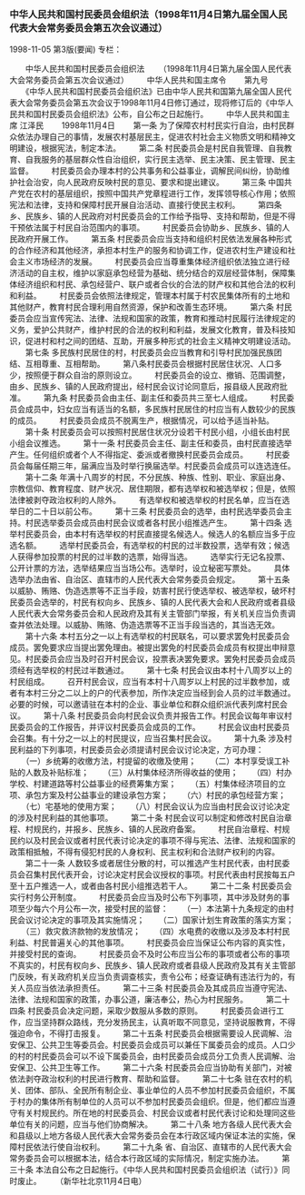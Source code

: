 ### 中华人民共和国村民委员会组织法（1998年11月4日第九届全国人民代表大会常务委员会第五次会议通过）

1998-11-05
第3版(要闻)
专栏：

　　中华人民共和国村民委员会组织法
　　（1998年11月4日第九届全国人民代表大会常务委员会第五次会议通过）
　　中华人民共和国主席令
　　第九号
　　《中华人民共和国村民委员会组织法》已由中华人民共和国第九届全国人民代表大会常务委员会第五次会议于1998年11月4日修订通过，现将修订后的《中华人民共和国村民委员会组织法》公布，自公布之日起施行。
　　中华人民共和国主席  江泽民
　　1998年11月4日
　　第一条  为了保障农村村民实行自治，由村民群众依法办理自己的事情，发展农村基层民主，促进农村社会主义物质文明和精神文明建设，根据宪法，制定本法。
　　第二条  村民委员会是村民自我管理、自我教育、自我服务的基层群众性自治组织，实行民主选举、民主决策、民主管理、民主监督。
　　村民委员会办理本村的公共事务和公益事业，调解民间纠纷，协助维护社会治安，向人民政府反映村民的意见、要求和提出建议。
　　第三条  中国共产党在农村的基层组织，按照中国共产党章程进行工作，发挥领导核心作用；依照宪法和法律，支持和保障村民开展自治活动、直接行使民主权利。
　　第四条  乡、民族乡、镇的人民政府对村民委员会的工作给予指导、支持和帮助，但是不得干预依法属于村民自治范围内的事项。
　　村民委员会协助乡、民族乡、镇的人民政府开展工作。
　　第五条  村民委员会应当支持和组织村民依法发展各种形式的合作经济和其他经济，承担本村生产的服务和协调工作，促进农村生产建设和社会主义市场经济的发展。
　　村民委员会应当尊重集体经济组织依法独立进行经济活动的自主权，维护以家庭承包经营为基础、统分结合的双层经营体制，保障集体经济组织和村民、承包经营户、联户或者合伙的合法的财产权和其他合法的权利和利益。
　　村民委员会依照法律规定，管理本村属于村农民集体所有的土地和其他财产，教育村民合理利用自然资源，保护和改善生态环境。
　　第六条  村民委员会应当宣传宪法、法律、法规和国家的政策，教育和推动村民履行法律规定的义务，爱护公共财产，维护村民的合法的权利和利益，发展文化教育，普及科技知识，促进村和村之间的团结、互助，开展多种形式的社会主义精神文明建设活动。
　　第七条  多民族村民居住的村，村民委员会应当教育和引导村民加强民族团结、互相尊重、互相帮助。
　　第八条村民委员会根据村民居住状况、人口多少，按照便于群众自治的原则设立。
　　村民委员会的设立、撤销、范围调整，由乡、民族乡、镇的人民政府提出，经村民会议讨论同意后，报县级人民政府批准。
　　第九条  村民委员会由主任、副主任和委员共三至七人组成。
　　村民委员会成员中，妇女应当有适当的名额，多民族村民居住的村应当有人数较少的民族的成员。
　　村民委员会成员不脱离生产，根据情况，可以给予适当补贴。
　　第十条  村民委员会可以按照村民居住状况分设若干村民小组，小组长由村民小组会议推选。
　　第十一条  村民委员会主任、副主任和委员，由村民直接选举产生。任何组织或者个人不得指定、委派或者撤换村民委员会成员。
　　村民委员会每届任期三年，届满应当及时举行换届选举。村民委员会成员可以连选连任。
　　第十二条  年满十八周岁的村民，不分民族、种族、性别、职业、家庭出身、宗教信仰、教育程度、财产状况、居住期限，都有选举权和被选举权；但是，依照法律被剥夺政治权利的人除外。
　　有选举权和被选举权的村民名单，应当在选举日的二十日以前公布。
　　第十三条  村民委员会的选举，由村民选举委员会主持。村民选举委员会成员由村民会议或者各村民小组推选产生。
　　第十四条  选举村民委员会，由本村有选举权的村民直接提名候选人。候选人的名额应当多于应选名额。
　　选举村民委员会，有选举权的村民的过半数投票，选举有效；候选人获得参加投票的村民的过半数的选票，始得当选。
　　选举实行无记名投票、公开计票的方法，选举结果应当当场公布。选举时，设立秘密写票处。
　　具体选举办法由省、自治区、直辖市的人民代表大会常务委员会规定。
　　第十五条  以威胁、贿赂、伪造选票等不正当手段，妨害村民行使选举权、被选举权，破坏村民委员会选举的，村民有权向乡、民族乡、镇的人民代表大会和人民政府或者县级人民代表大会常务委员会和人民政府及其有关主管部门举报，有关机关应当负责调查并依法处理。以威胁、贿赂、伪造选票等不正当手段当选的，其当选无效。
　　第十六条  本村五分之一以上有选举权的村民联名，可以要求罢免村民委员会成员。罢免要求应当提出罢免理由。被提出罢免的村民委员会成员有权提出申辩意见。村民委员会应当及时召开村民会议，投票表决罢免要求。罢免村民委员会成员须经有选举权的村民过半数通过。
　　第十七条  村民会议由本村十八周岁以上的村民组成。
　　召开村民会议，应当有本村十八周岁以上村民的过半数参加，或者有本村三分之二以上的户的代表参加，所作决定应当经到会人员的过半数通过。必要的时候，可以邀请驻在本村的企业、事业单位和群众组织派代表列席村民会议。
　　第十八条  村民委员会向村民会议负责并报告工作。村民会议每年审议村民委员会的工作报告，并评议村民委员会成员的工作。
　　村民会议由村民委员会召集。有十分之一以上的村民提议，应当召集村民会议。
　　第十九条  涉及村民利益的下列事项，村民委员会必须提请村民会议讨论决定，方可办理：
　　（一）乡统筹的收缴方法，村提留的收缴及使用；
　　（二）本村享受误工补贴的人数及补贴标准；
　　（三）从村集体经济所得收益的使用；
　　（四）村办学校、村建道路等村公益事业的经费筹集方案；
　　（五）村集体经济项目的立项、承包方案及村公益事业的建设承包方案；
　　（六）村民的承包经营方案；
　　（七）宅基地的使用方案；
　　（八）村民会议认为应当由村民会议讨论决定的涉及村民利益的其他事项。
　　第二十条  村民会议可以制定和修改村民自治章程、村规民约，并报乡、民族乡、镇的人民政府备案。
　　村民自治章程、村规民约以及村民会议或者村民代表讨论决定的事项不得与宪法、法律、法规和国家的政策相抵触，不得有侵犯村民的人身权利、民主权利和合法财产权利的内容。
　　第二十一条  人数较多或者居住分散的村，可以推选产生村民代表，由村民委员会召集村民代表开会，讨论决定村民会议授权的事项。村民代表由村民按每五户至十五户推选一人，或者由各村民小组推选若干人。
　　第二十二条  村民委员会实行村务公开制度。
　　村民委员会应当及时公布下列事项，其中涉及财务的事项至少每六个月公布一次，接受村民的监督：
　　（一）本法第十九条规定的由村民会议讨论决定的事项及其实施情况；
　　（二）国家计划生育政策的落实方案；
　　（三）救灾救济款物的发放情况；
　　（四）水电费的收缴以及涉及本村村民利益、村民普遍关心的其他事项。
　　村民委员会应当保证公布内容的真实性，并接受村民的查询。
　　村民委员会不及时公布应当公布的事项或者公布的事项不真实的，村民有权向乡、民族乡、镇人民政府或者县级人民政府及其有关主管部门反映，有关政府机关应当负责调查核实，责令公布；经查证确有违法行为的，有关人员应当依法承担责任。
　　第二十三条  村民委员会及其成员应当遵守宪法、法律、法规和国家的政策，办事公道，廉洁奉公，热心为村民服务。
　　第二十四条  村民委员会决定问题，采取少数服从多数的原则。
　　村民委员会进行工作，应当坚持群众路线，充分发扬民主，认真听取不同意见，坚持说服教育，不得强迫命令，不得打击报复。
　　第二十五条  村民委员会根据需要设人民调解、治安保卫、公共卫生等委员会。村民委员会成员可以兼任下属委员会的成员。人口少的村的村民委员会可以不设下属委员会，由村民委员会成员分工负责人民调解、治安保卫、公共卫生等工作。
　　第二十六条  村民委员会应当协助有关部门，对被依法剥夺政治权利的村民进行教育、帮助和监督。
　　第二十七条  驻在农村的机关、团体、部队、全民所有制企业、事业单位的人员不参加村民委员会组织，不属于村办的集体所有制单位的人员可以不参加村民委员会组织。但是，他们都应当遵守有关村规民约。所在地的村民委员会、村民会议或者村民代表讨论和处理同这些单位有关的问题，应当与他们协商解决。
　　第二十八条  地方各级人民代表大会和县级以上地方各级人民代表大会常务委员会在本行政区域内保证本法的实施，保障村民依法行使自治权利。
　　第二十九条  省、自治区、直辖市的人民代表大会常务委员会可以根据本法，结合本行政区域的实际情况，制定实施办法。
　　第三十条  本法自公布之日起施行。《中华人民共和国村民委员会组织法（试行）》同时废止。
　　（新华社北京11月4日电）
